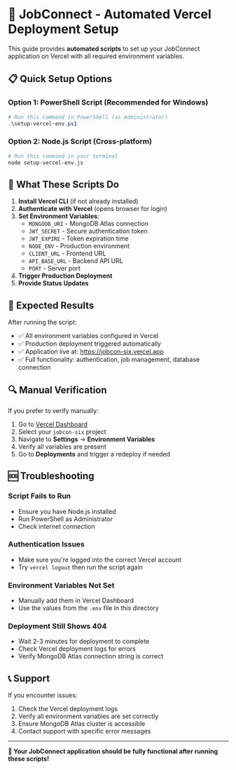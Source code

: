# 🚀 JobConnect - Automated Vercel Deployment Setup

This guide provides **automated scripts** to set up your JobConnect application on Vercel with all required environment variables.

## 📋 Quick Setup Options

### Option 1: PowerShell Script (Recommended for Windows)

```powershell
# Run this command in PowerShell (as Administrator)
.\setup-vercel-env.ps1
```

### Option 2: Node.js Script (Cross-platform)

```bash
# Run this command in your terminal
node setup-vercel-env.js
```

## 🔧 What These Scripts Do

1. **Install Vercel CLI** (if not already installed)
2. **Authenticate with Vercel** (opens browser for login)
3. **Set Environment Variables**:
   - `MONGODB_URI` - MongoDB Atlas connection
   - `JWT_SECRET` - Secure authentication token
   - `JWT_EXPIRE` - Token expiration time
   - `NODE_ENV` - Production environment
   - `CLIENT_URL` - Frontend URL
   - `API_BASE_URL` - Backend API URL
   - `PORT` - Server port
4. **Trigger Production Deployment**
5. **Provide Status Updates**

## 🎯 Expected Results

After running the script:
- ✅ All environment variables configured in Vercel
- ✅ Production deployment triggered automatically
- ✅ Application live at: https://jobcon-six.vercel.app
- ✅ Full functionality: authentication, job management, database connection

## 🔍 Manual Verification

If you prefer to verify manually:

1. Go to [Vercel Dashboard](https://vercel.com/dashboard)
2. Select your `jobcon-six` project
3. Navigate to **Settings** → **Environment Variables**
4. Verify all variables are present
5. Go to **Deployments** and trigger a redeploy if needed

## 🆘 Troubleshooting

### Script Fails to Run
- Ensure you have Node.js installed
- Run PowerShell as Administrator
- Check internet connection

### Authentication Issues
- Make sure you're logged into the correct Vercel account
- Try `vercel logout` then run the script again

### Environment Variables Not Set
- Manually add them in Vercel Dashboard
- Use the values from the `.env` file in this directory

### Deployment Still Shows 404
- Wait 2-3 minutes for deployment to complete
- Check Vercel deployment logs for errors
- Verify MongoDB Atlas connection string is correct

## 📞 Support

If you encounter issues:
1. Check the Vercel deployment logs
2. Verify all environment variables are set correctly
3. Ensure MongoDB Atlas cluster is accessible
4. Contact support with specific error messages

---

**🎉 Your JobConnect application should be fully functional after running these scripts!**